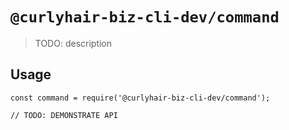 # `@curlyhair-biz-cli-dev/command`

> TODO: description

## Usage

```
const command = require('@curlyhair-biz-cli-dev/command');

// TODO: DEMONSTRATE API
```
